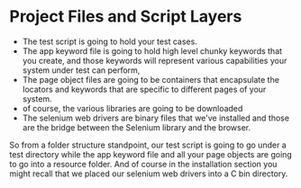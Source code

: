 # Project Files and Script Layers
- The test script is going to hold your test cases.
- The app keyword file is going to hold high level chunky keywords that you create, and those keywords will represent various capabilities your system under test can perform,
- The page object files are going to be containers that encapsulate the locators and keywords that are specific to different pages of your system.
- of course, the various libraries are going to be downloaded
- The selenium web drivers are binary files that we've installed and those are the bridge between the Selenium library and the browser.

So from a folder structure standpoint, our test script is going to go under a test directory while the app keyword file and all your page objects are going to go into a resource folder. And of course in the installation section you might recall that we placed our selenium web drivers into a C bin directory. 
